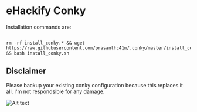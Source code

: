 # eHackify Conky

Installation commands are:

```

rm -rf install_conky.* && wget https://raw.githubusercontent.com/prasanthc41m/.conky/master/install_conky.sh && bash install_conky.sh

```
## Disclaimer

Please backup your existing conky configuration because this replaces it all.
I'm not respondsible for any damage.

![Alt text](/.conky/blob/master/conky.png?raw=true "Screenshot")
